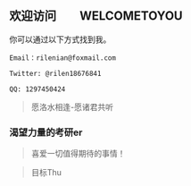 ## 欢迎访问　　WELCOMETOYOU

你可以通过以下方式找到我。

`Email：rilenian@foxmail.com`

`Twitter: @rilen18676841`

`QQ: 1297450424`  
>愿洛水相逢-愿诸君共听

### 渴望力量的考研er

>喜爱一切值得期待的事情！

>目标Thu









